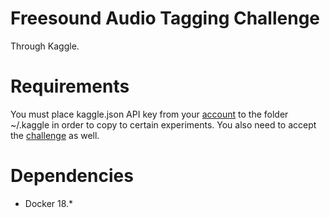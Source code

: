 # Freesound Audio Tagging Challenge

Through Kaggle.

# Requirements

You must place kaggle.json API key from your [account](https://www.kaggle.com/<username>/account) to the folder ~/.kaggle in order to copy to certain experiments.
You also need to accept the [challenge](https://www.kaggle.com/c/freesound-audio-tagging/data) as well.

# Dependencies

- Docker 18.*
